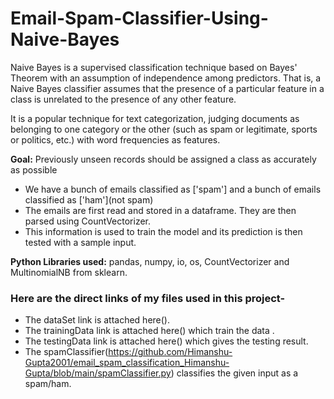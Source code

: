 # Email-Spam-Classifier-Using-Naive-Bayes

Naive Bayes is a supervised classification technique based on Bayes' Theorem with an assumption of independence among predictors. That is, a Naive Bayes classifier assumes that the presence of a particular feature in a class is unrelated to the presence of any other feature.

It is a popular technique for text categorization, judging documents as belonging to one category or the other (such as spam or legitimate, sports or politics, etc.) with word frequencies as features.

**Goal:** Previously unseen records should be assigned a class as accurately as possible

* We have a bunch of emails classified as ['spam']
and a bunch of emails classified as ['ham'](not spam)
* The emails are first read and stored in a dataframe. They are then parsed using CountVectorizer.
* This information is used to train the model and its prediction is then tested with a sample input.

**Python Libraries used:** pandas, numpy, io, os, CountVectorizer and MultinomialNB from sklearn.

### Here are the direct links of my files used in this project-
* The dataSet link is attached here().
* The trainingData link is attached here() which train the data .
* The testingData link is attached here() which gives the testing result.
* The spamClassifier(https://github.com/Himanshu-Gupta2001/email_spam_classification_Himanshu-Gupta/blob/main/spamClassifier.py) classifies the given input as a spam/ham. 

